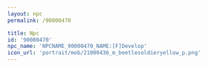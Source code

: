 ```yaml
---
layout: npc
permalink: /90000470

title: Npc
id: '90000470'
npc_name: 'NPCNAME_90000470_NAME:[F]Develop'
icon_url: 'portrait/mob/21000436_m_beetlesoldieryellow_p.png'
---
```

